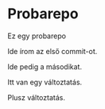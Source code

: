 # Probarepo
Ez egy probarepo

Ide írom az első commit-ot.

Ide pedig a másodikat.

Itt van egy változtatás.

Plusz változtatás.
